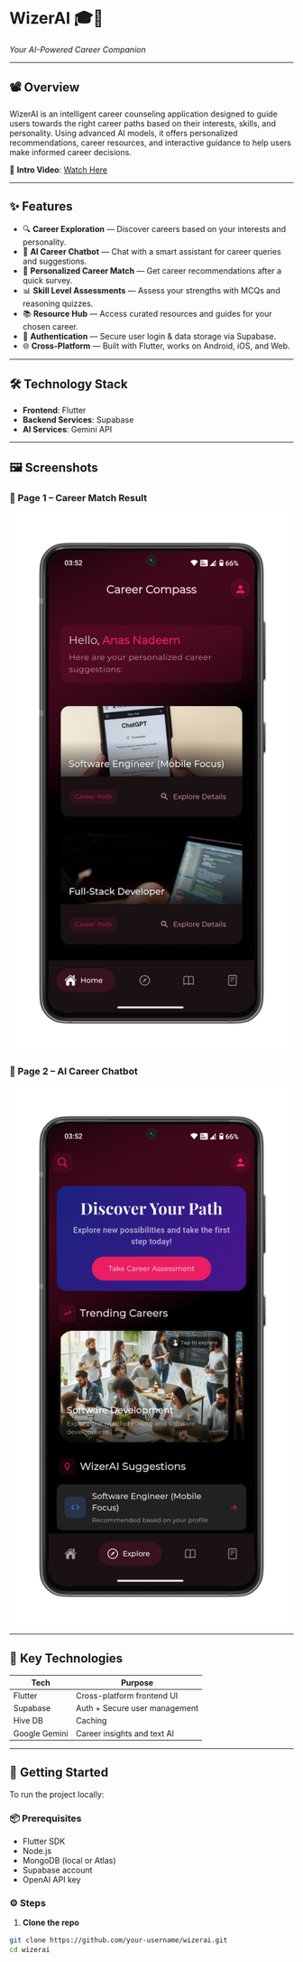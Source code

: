 # WizerAI 🎓🤖  
*Your AI-Powered Career Companion*

---

## 📽️ Overview

WizerAI is an intelligent career counseling application designed to guide users towards the right career paths based on their interests, skills, and personality. Using advanced AI models, it offers personalized recommendations, career resources, and interactive guidance to help users make informed career decisions.

🔗 **Intro Video**: [Watch Here]([https://your-intro-video-link.com](https://youtube.com/shorts/RbVHbEclNJg))

---

## ✨ Features

- 🔍 **Career Exploration** — Discover careers based on your interests and personality.
- 🤖 **AI Career Chatbot** — Chat with a smart assistant for career queries and suggestions.
- 🧠 **Personalized Career Match** — Get career recommendations after a quick survey.
- 📊 **Skill Level Assessments** — Assess your strengths with MCQs and reasoning quizzes.
- 📚 **Resource Hub** — Access curated resources and guides for your chosen career.
- 🔐 **Authentication** — Secure user login & data storage via Supabase.
- 🌐 **Cross-Platform** — Built with Flutter, works on Android, iOS, and Web.

---

## 🛠️ Technology Stack

- **Frontend**: Flutter
- **Backend Services**: Supabase
- **AI Services**: Gemini API

---

## 🖼️ Screenshots

### 📱 Page 1 – Career Match Result
![Career Match](assets/screenshots/page1.png)

### 💬 Page 2 – AI Career Chatbot
![Career Chatbot](assets/screenshots/page2.png)

---

## 🔑 Key Technologies

| Tech         | Purpose                          |
|--------------|----------------------------------|
| Flutter      | Cross-platform frontend UI       |
| Supabase     | Auth + Secure user management    |
| Hive DB      | Caching                          |
| Google Gemini| Career insights and text AI      |

---

## 🚀 Getting Started

To run the project locally:

### 📦 Prerequisites

- Flutter SDK
- Node.js
- MongoDB (local or Atlas)
- Supabase account
- OpenAI API key

### ⚙️ Steps

1. **Clone the repo**

```bash
git clone https://github.com/your-username/wizerai.git
cd wizerai
